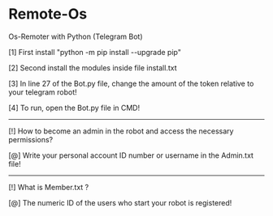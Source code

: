 # Remote-Os
Os-Remoter with Python (Telegram Bot)

[1] First install "python -m pip install --upgrade pip"

[2] Second install the modules inside file install.txt

[3] In line 27 of the Bot.py file, change the amount of the token relative to your telegram robot! 

[4] To run, open the Bot.py file in CMD!

----------------------------------

[!] How to become an admin in the robot and access the necessary permissions?

[@] Write your personal account ID number or username in the Admin.txt file!

----------------------------------

[!] What is Member.txt ?

[@] The numeric ID of the users who start your robot is registered!
